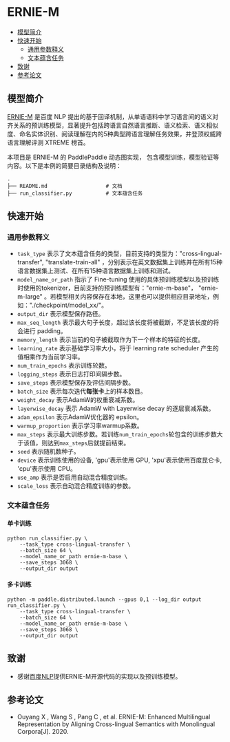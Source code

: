 # ERNIE-M

* [模型简介](#模型简介)
* [快速开始](#快速开始)
    * [通用参数释义](#通用参数释义)
    * [文本蕴含任务](#文本蕴含任务)
* [致谢](#致谢)
* [参考论文](#参考论文)

## 模型简介

[ERNIE-M](https://arxiv.org/abs/2012.15674) 是百度 NLP 提出的基于回译机制，从单语语料中学习语言间的语义对齐关系的预训练模型，显著提升包括跨语言自然语言推断、语义检索、语义相似度、命名实体识别、阅读理解在内的5种典型跨语言理解任务效果，并登顶权威跨语言理解评测 XTREME 榜首。

本项目是 ERNIE-M 的 PaddlePaddle 动态图实现， 包含模型训练，模型验证等内容。以下是本例的简要目录结构及说明：

```text
.
├── README.md                   # 文档
├── run_classifier.py           # 文本蕴含任务
```

## 快速开始

### 通用参数释义

- `task_type` 表示了文本蕴含任务的类型，目前支持的类型为："cross-lingual-transfer", "translate-train-all"
  ，分别表示在英文数据集上训练并在所有15种语言数据集上测试、在所有15种语言数据集上训练和测试。
- `model_name_or_path` 指示了 Fine-tuning 使用的具体预训练模型以及预训练时使用的tokenizer，目前支持的预训练模型有："ernie-m-base"， "ernie-m-large"
  。若模型相关内容保存在本地，这里也可以提供相应目录地址，例如："./checkpoint/model_xx/"。
- `output_dir` 表示模型保存路径。
- `max_seq_length` 表示最大句子长度，超过该长度将被截断，不足该长度的将会进行 padding。
- `memory_length` 表示当前的句子被截取作为下一个样本的特征的长度。
- `learning_rate` 表示基础学习率大小，将于 learning rate scheduler 产生的值相乘作为当前学习率。
- `num_train_epochs` 表示训练轮数。
- `logging_steps` 表示日志打印间隔步数。
- `save_steps` 表示模型保存及评估间隔步数。
- `batch_size` 表示每次迭代**每张卡**上的样本数目。
- `weight_decay` 表示AdamW的权重衰减系数。
- `layerwise_decay` 表示 AdamW with Layerwise decay 的逐层衰减系数。
- `adam_epsilon` 表示AdamW优化器的 epsilon。
- `warmup_proportion` 表示学习率warmup系数。
- `max_steps` 表示最大训练步数。若训练`num_train_epochs`轮包含的训练步数大于该值，则达到`max_steps`后就提前结束。
- `seed` 表示随机数种子。
- `device` 表示训练使用的设备, 'gpu'表示使用 GPU, 'xpu'表示使用百度昆仑卡, 'cpu'表示使用 CPU。
- `use_amp` 表示是否启用自动混合精度训练。
- `scale_loss` 表示自动混合精度训练的参数。

### 文本蕴含任务

#### 单卡训练

```shell
python run_classifier.py \
    --task_type cross-lingual-transfer \
    --batch_size 64 \
    --model_name_or_path ernie-m-base \
    --save_steps 3068 \
    --output_dir output
```

#### 多卡训练

```shell
python -m paddle.distributed.launch --gpus 0,1 --log_dir output run_classifier.py \
    --task_type cross-lingual-transfer \
    --batch_size 64 \
    --model_name_or_path ernie-m-base \
    --save_steps 3068 \
    --output_dir output
```

## 致谢

* 感谢[百度NLP](https://github.com/PaddlePaddle/ERNIE/tree/repro/ernie-m)提供ERNIE-M开源代码的实现以及预训练模型。

## 参考论文

* Ouyang X ,  Wang S ,  Pang C , et al. ERNIE-M: Enhanced Multilingual Representation by Aligning Cross-lingual Semantics with Monolingual Corpora[J].  2020.
